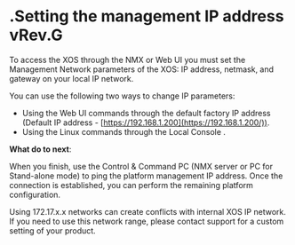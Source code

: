 # .Setting the management IP address vRev.G

To access the XOS through the NMX or Web UI you must set the Management Network parameters of the XOS: IP address, netmask, and gateway on your local IP network.

You can use the following two ways to change IP parameters:

* Using the Web UI commands through the default factory IP address  (Default IP address - [https://192.168.1.200](https://192.168.1.200/)).
* Using the Linux commands through the Local Console .

**What do to next**:

When you finish, use the Control & Command PC (NMX server or PC for Stand-alone mode) to ping the platform management IP address. Once the connection is established, you can perform the remaining platform configuration.

Using 172.17.x.x networks can create conflicts with internal XOS IP network.  If you need to use this network range, please contact support for a custom setting of your product.
